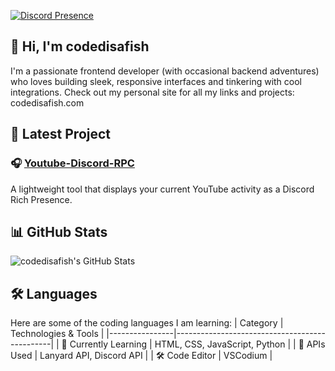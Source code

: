 [![Discord Presence](https://lanyard.cnrad.dev/api/1375894187152642088?showDisplayName=true)](https://discord.com/users/1375894187152642088)

## 👋 Hi, I'm codedisafish
I'm a passionate frontend developer (with occasional backend adventures) who loves building sleek, responsive interfaces and tinkering with cool integrations. Check out my personal site for all my links and projects: codedisafish.com

## 🚀 Latest Project
### 🎧 [Youtube-Discord-RPC](https://github.com/codedisafish/Youtube-Discord-RPC)
A lightweight tool that displays your current YouTube activity as a Discord Rich Presence. 

## 📊 GitHub Stats 
![codedisafish's GitHub Stats](https://github-readme-stats.vercel.app/api?username=codedisafish&show_icons=true&theme=tokyonight)

## 🛠️ Languages
Here are some of the coding languages I am learning:
| Category        | Technologies & Tools                          |
|----------------|-----------------------------------------------|
| 🌱 Currently Learning | HTML, CSS, JavaScript, Python               |
| 🔌 APIs Used     | Lanyard API, Discord API                     |
| 🛠️ Code Editor   | VSCodium                                      |
